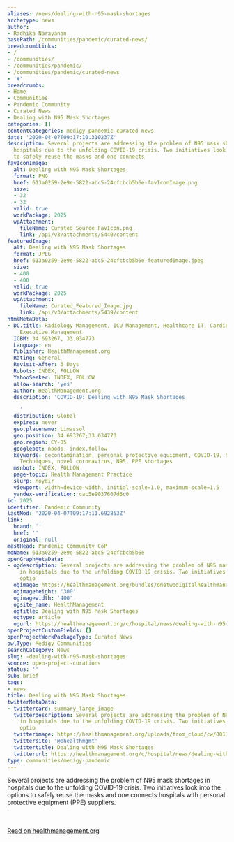 ```yaml
---
aliases: /news/dealing-with-n95-mask-shortages
archetype: news
author:
- Radhika Narayanan
basePath: /communities/pandemic/curated-news/
breadcrumbLinks:
- /
- /communities/
- /communities/pandemic/
- /communities/pandemic/curated-news
- '#'
breadcrumbs:
- Home
- Communities
- Pandemic Community
- Curated News
- Dealing with N95 Mask Shortages
categories: []
contentCategories: medigy-pandemic-curated-news
date: '2020-04-07T09:17:10.310237Z'
description: Several projects are addressing the problem of N95 mask shortages in
  hospitals due to the unfolding COVID-19 crisis. Two initiatives look into the options
  to safely reuse the masks and one connects
favIconImage:
  alt: Dealing with N95 Mask Shortages
  format: PNG
  href: 613a0259-2e9e-5822-abc5-24cfcbcb5b6e-favIconImage.png
  size:
  - 32
  - 32
  valid: true
  workPackage: 2025
  wpAttachment:
    fileName: Curated_Source_FavIcon.png
    link: /api/v3/attachments/5440/content
featuredImage:
  alt: Dealing with N95 Mask Shortages
  format: JPEG
  href: 613a0259-2e9e-5822-abc5-24cfcbcb5b6e-featuredImage.jpeg
  size:
  - 400
  - 400
  valid: true
  workPackage: 2025
  wpAttachment:
    fileName: Curated_Featured_Image.jpg
    link: /api/v3/attachments/5439/content
htmlMetaData:
- DC.title: Radiology Management, ICU Management, Healthcare IT, Cardiology Management,
    Executive Management
  ICBM: 34.693267, 33.034773
  Language: en
  Publisher: HealthManagement.org
  Rating: General
  Revisit-After: 3 Days
  Robots: INDEX, FOLLOW
  YahooSeeker: INDEX, FOLLOW
  allow-search: 'yes'
  author: HealthManagement.org
  description: 'COVID-19: Dealing with N95 Mask Shortages

    '
  distribution: Global
  expires: never
  geo.placename: Limassol
  geo.position: 34.693267;33.034773
  geo.region: CY-05
  googlebot: noodp, index,follow
  keywords: decontamination, personal protective equipment, COVID-19, Sterilisation
    Techniques, novel coronavirus, N95, PPE shortages
  msnbot: INDEX, FOLLOW
  page-topic: Health Management Practice
  slurp: noydir
  viewport: width=device-width, initial-scale=1.0, maximum-scale=1.5
  yandex-verification: cac5e9037607d6c0
id: 2025
identifier: Pandemic Community
lastMod: '2020-04-07T09:17:11.692853Z'
link:
  brand: ''
  href: ''
  original: null
mastHead: Pandemic Community CoP
mdName: 613a0259-2e9e-5822-abc5-24cfcbcb5b6e
openGraphMetaData:
- ogdescription: Several projects are addressing the problem of N95 mask shortages
    in hospitals due to the unfolding COVID-19 crisis. Two initiatives look into the
    optio
  ogimage: https://healthmanagement.org/bundles/onetwodigitalhealthmanagement/img/healthmanagement_logo_square.jpg
  ogimageheight: '300'
  ogimagewidth: '400'
  ogsite_name: HealthManagement
  ogtitle: Dealing with N95 Mask Shortages
  ogtype: article
  ogurl: https://healthmanagement.org/c/hospital/news/dealing-with-n95-mask-shortages
openProjectCustomFields: {}
openProjectWorkPackageType: Curated News
owlType: Medigy Communities
searchCategory: News
slug: -dealing-with-n95-mask-shortages
source: open-project-curations
status: ''
sub: brief
tags:
- news
title: Dealing with N95 Mask Shortages
twitterMetaData:
- twittercard: summary_large_image
  twitterdescription: Several projects are addressing the problem of N95 mask shortages
    in hospitals due to the unfolding COVID-19 crisis. Two initiatives look into the
    optio
  twitterimage: https://healthmanagement.org/uploads/from_cloud/cw/00116578_cw_image_wi_ee11e9667240a731f2158648e7c180cc.jpg
  twittersite: '@ehealthmgmt'
  twittertitle: Dealing with N95 Mask Shortages
  twitterurl: https://healthmanagement.org/c/hospital/news/dealing-with-n95-mask-shortages
type: communities/medigy-pandemic
---
```


Several projects are addressing the problem of N95 mask shortages in hospitals due to the unfolding COVID-19 crisis. Two initiatives look into the options to safely reuse the masks and one connects hospitals with personal protective equipment (PPE) suppliers.

<br><br><a target="_blank" href=https://healthmanagement.org/c/hospital/news/dealing-with-n95-mask-shortages>Read on healthmanagement.org</a>